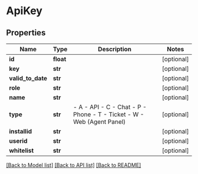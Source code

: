 # ApiKey

## Properties
Name | Type | Description | Notes
------------ | ------------- | ------------- | -------------
**id** | **float** |  | [optional] 
**key** | **str** |  | [optional] 
**valid_to_date** | **str** |  | [optional] 
**role** | **str** |  | [optional] 
**name** | **str** |  | [optional] 
**type** | **str** | - A - API - C - Chat - P - Phone - T - Ticket - W - Web (Agent Panel) | [optional] 
**installid** | **str** |  | [optional] 
**userid** | **str** |  | [optional] 
**whitelist** | **str** |  | [optional] 

[[Back to Model list]](../README.md#documentation-for-models) [[Back to API list]](../README.md#documentation-for-api-endpoints) [[Back to README]](../README.md)


